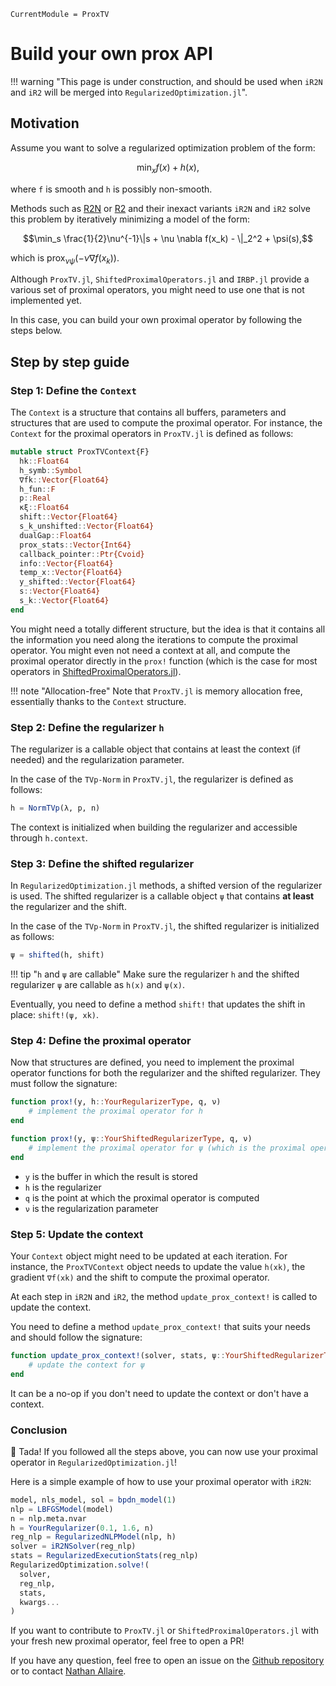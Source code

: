 ```@meta
CurrentModule = ProxTV
```

# Build your own prox API

!!! warning "This page is under construction, and should be used when `iR2N` and `iR2` will be merged into `RegularizedOptimization.jl`".

## Motivation

Assume you want to solve a regularized optimization problem of the form:

```math
\min_x f(x) + h(x),
```

where `f` is smooth and `h` is possibly non-smooth.

Methods such as [R2N](https://github.com/JuliaSmoothOptimizers/RegularizedOptimization.jl/blob/master/src/R2N.jl) or [R2](https://github.com/JuliaSmoothOptimizers/RegularizedOptimization.jl/blob/master/src/R2_alg.jl) and their inexact variants `iR2N` and `iR2` solve this problem by iteratively minimizing a model of the form:

```math
\min_s \frac{1}{2}\nu^{-1}\|s + \nu \nabla f(x_k) - \|_2^2 + \psi(s),
```

which is $\textrm{prox}_{\nu \psi}(-\nu \nabla f(x_k))$.

Although `ProxTV.jl`, `ShiftedProximalOperators.jl` and `IRBP.jl` provide a various set of proximal operators, you might need to use one that is not implemented yet.

In this case, you can build your own proximal operator by following the steps below.

## Step by step guide

### Step 1: Define the `Context`

The `Context` is a structure that contains all buffers, parameters and structures that are used to compute the proximal operator.
For instance, the `Context` for the proximal operators in `ProxTV.jl` is defined as follows:

```julia
mutable struct ProxTVContext{F}
  hk::Float64
  h_symb::Symbol
  ∇fk::Vector{Float64}
  h_fun::F
  p::Real
  κξ::Float64
  shift::Vector{Float64}
  s_k_unshifted::Vector{Float64}
  dualGap::Float64
  prox_stats::Vector{Int64}
  callback_pointer::Ptr{Cvoid}
  info::Vector{Float64}
  temp_x::Vector{Float64}
  y_shifted::Vector{Float64}
  s::Vector{Float64}
  s_k::Vector{Float64}
end
```

You might need a totally different structure, but the idea is that it contains all the information you need along the iterations to compute the proximal operator.
You might even not need a context at all, and compute the proximal operator directly in the `prox!` function (which is the case for most operators in [ShiftedProximalOperators.jl](https://github.com/JuliaSmoothOptimizers/ShiftedProximalOperators.jl/tree/master/src)).

!!! note "Allocation-free"
    Note that `ProxTV.jl` is memory allocation free, essentially thanks to the `Context` structure.

### Step 2: Define the regularizer `h`

The regularizer is a callable object that contains at least the context (if needed) and the regularization parameter.

In the case of the `TVp-Norm` in `ProxTV.jl`, the regularizer is defined as follows:

```julia
h = NormTVp(λ, p, n)
```

The context is initialized when building the regularizer and accessible through `h.context`.

### Step 3: Define the shifted regularizer

In `RegularizedOptimization.jl` methods, a shifted version of the regularizer is used.
The shifted regularizer is a callable object `ψ` that contains **at least** the regularizer and the shift.

In the case of the `TVp-Norm` in `ProxTV.jl`, the shifted regularizer is initialized as follows:

```julia
ψ = shifted(h, shift)
```

!!! tip "`h` and `ψ` are callable"
    Make sure the regularizer `h` and the shifted regularizer `ψ` are callable as `h(x)` and `ψ(x)`.

Eventually, you need to define a method `shift!` that updates the shift in place: `shift!(ψ, xk)`.

### Step 4: Define the proximal operator

Now that structures are defined, you need to implement the proximal operator functions for both the regularizer and the shifted regularizer.
They must follow the signature:

```julia
function prox!(y, h::YourRegularizerType, q, ν)
    # implement the proximal operator for h
end

function prox!(y, ψ::YourShiftedRegularizerType, q, ν)
    # implement the proximal operator for ψ (which is the proximal operator of h shifted by ψ.shift)
end
```

- `y` is the buffer in which the result is stored
- `h` is the regularizer
- `q` is the point at which the proximal operator is computed
- `ν` is the regularization parameter

### Step 5: Update the context

Your `Context` object might need to be updated at each iteration.
For instance, the `ProxTVContext` object needs to update the value `h(xk)`, the gradient `∇f(xk)` and the shift to compute the proximal operator.

At each step in `iR2N` and `iR2`, the method `update_prox_context!` is called to update the context.

You need to define a method `update_prox_context!` that suits your needs and should follow the signature:

```julia
function update_prox_context!(solver, stats, ψ::YourShiftedRegularizerType)
    # update the context for ψ
end
```

It can be a no-op if you don't need to update the context or don't have a context.

### Conclusion

🎉 Tada!  If you followed all the steps above, you can now use your proximal operator in `RegularizedOptimization.jl`!

Here is a simple example of how to use your proximal operator with `iR2N`:

```julia
model, nls_model, sol = bpdn_model(1)
nlp = LBFGSModel(model)
n = nlp.meta.nvar
h = YourRegularizer(0.1, 1.6, n)
reg_nlp = RegularizedNLPModel(nlp, h)
solver = iR2NSolver(reg_nlp)
stats = RegularizedExecutionStats(reg_nlp)
RegularizedOptimization.solve!(
  solver,
  reg_nlp,
  stats,
  kwargs...
)
```

If you want to contribute to `ProxTV.jl` or `ShiftedProximalOperators.jl` with your fresh new proximal operator, feel free to open a PR!

If you have any question, feel free to open an issue on the [Github repository](https://github.com/JuliaSmoothOptimizers/ProxTV.jl) or to contact [Nathan Allaire](mailto:nathan.allaire@polymtl.ca).
